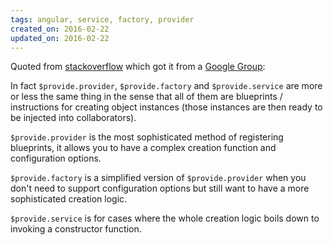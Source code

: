 ```yaml
---
tags: angular, service, factory, provider
created_on: 2016-02-22
updated_on: 2016-02-22
---
```


Quoted from
[stackoverflow](http://stackoverflow.com/questions/16565105/when-creating-service-method-whats-the-difference-between-module-service-and-mo)
which got it from a [Google
Group](https://groups.google.com/forum/#!msg/angular/hVrkvaHGOfc/idEaEctreMYJ):

In fact `$provide.provider`, `$provide.factory` and `$provide.service` are more or
less the same thing in the sense that all of them are blueprints / instructions
for creating object instances (those instances are then ready to be injected
into collaborators).

`$provide.provider` is the most sophisticated method of registering blueprints,
it allows you to have a complex creation function and configuration options.

`$provide.factory` is a simplified version of `$provide.provider` when you don't
need to support configuration options but still want to have a more
sophisticated creation logic.

`$provide.service` is for cases where the whole creation logic boils down to
invoking a constructor function.
